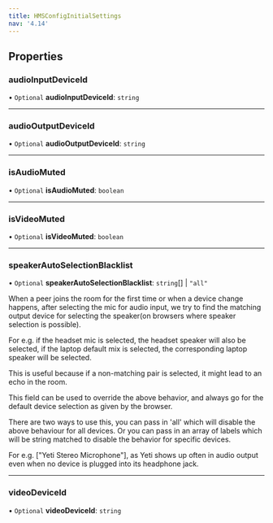 ```yaml
---
title: HMSConfigInitialSettings
nav: '4.14'
---
```


## Properties

### audioInputDeviceId

• `Optional` **audioInputDeviceId**: `string`

---

### audioOutputDeviceId

• `Optional` **audioOutputDeviceId**: `string`

---

### isAudioMuted

• `Optional` **isAudioMuted**: `boolean`

---

### isVideoMuted

• `Optional` **isVideoMuted**: `boolean`

---

### speakerAutoSelectionBlacklist

• `Optional` **speakerAutoSelectionBlacklist**: `string`[] \| `"all"`

When a peer joins the room for the first time or when a device change happens,
after selecting the mic for audio input, we try to find the matching output device
for selecting the speaker(on browsers where speaker selection is possible).

For e.g. if the headset mic is selected, the headset speaker will also be selected,
if the laptop default mix is selected, the corresponding laptop speaker will be selected.

This is useful because if a non-matching pair is selected, it might lead to an echo in the room.

This field can be used to override the above behavior,
and always go for the default device selection as given by the browser.

There are two ways to use this, you can pass in 'all' which will disable the above behaviour for all devices.
Or you can pass in an array of labels which will be string matched to disable the behavior for specific devices.

For e.g. ["Yeti Stereo Microphone"], as Yeti shows up often in audio output even when no device is plugged into its headphone jack.

---

### videoDeviceId

• `Optional` **videoDeviceId**: `string`
